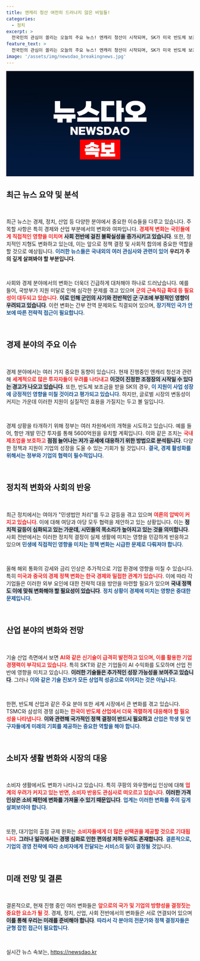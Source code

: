 ```yaml
---
title: 엔캐리 청산 여전히 드러나지 않은 비밀들!
categories:
  - 정치
excerpt: >
  전국민의 관심이 쏠리는 오늘의 주요 뉴스! 엔캐리 청산이 시작되며, SK가 미국 반도체 보조금 6200억을 확보하고, 군 간부 전역 문제로 국방이 뒤흔들리고 있습니다. GTX-C의 개통 전망마저 불투명해지는 상황 속, 경제와 정치의 혼란이 가중되고 있습니다. 클릭해 더 자세한 내용 알아보세요!
feature_text: >
  전국민의 관심이 쏠리는 오늘의 주요 뉴스! 엔캐리 청산이 시작되며, SK가 미국 반도체 보조금 6200억을 확보하고, 군 간부 전역 문제로 국방이 뒤흔들리고 있습니다. GTX-C의 개통 전망마저 불투명해지는 상황 속, 경제와 정치의 혼란이 가중되고 있습니다. 클릭해 더 자세한 내용 알아보세요!
image: '/assets/img/newsdao_breakingnews.jpg'
---
```


<p><img src="/assets/img/newsdao_breakingnews.jpg" alt="bookingtag 속보" /></p>

<h2 data-ke-size="size26">최근 뉴스 요약 및 분석</h2>

<p data-ke-size="size16">&nbsp;</p>

<p>최근 뉴스는 경제, 정치, 산업 등 다양한 분야에서 중요한 이슈들을 다루고 있습니다. 주목할 사항은 특히 경제와 산업 부분에서의 변화와 여파입니다. <b><span style="color: #ee2323;">경제적 변화는 국민들에게 직접적인 영향을 미치며</span></b> <b><span style="background-color: #21538527;">사회 전반에 걸친 불확실성을 증가시키고 있습니다</span></b>. 또한, 정치적인 지형도 변화하고 있는데, 이는 앞으로 정책 결정 및 사회적 합의에 중요한 역할을 할 것으로 예상됩니다. <b><span style="color: #1a5490;">이러한 뉴스들은 국내외의 여러 관심사와 관련이 있어</span></b> <b>우리가 주의 깊게 살펴봐야 할 부분입니다</b>.</p>

<p data-ke-size="size16">&nbsp;</p>

<p>사회와 경제 분야에서의 변화는 더욱더 긴급하게 대처해야 하나로 드러났습니다. 예를 들어, 국방부가 지원 미달로 인해 심각한 문제를 겪고 있으며 <b><span style="color: #ee2323;">군의 근속직급 확대 등 필요성이 대두되고 있습니다</span></b>. <b><span style="background-color: #21538527;">이로 인해 군인의 사기와 전반적인 군 구조에 부정적인 영향이 우려되고 있습니다</span></b>. 이런 변화는 간부 전역 문제와도 직결되어 있으며, <b><span style="color: #1a5490;">장기적인 국가 안보에 따른 전략적 접근이 필요합니다</span></b>.</p>

<p data-ke-size="size16">&nbsp;</p>

<h2 data-ke-size="size26">경제 분야의 주요 이슈</h2>

<p data-ke-size="size16">&nbsp;</p>

<p>경제 분야에서는 여러 가지 중요한 동향이 있습니다. 현재 진행중인 엔캐리 청산과 관련해 <b><span style="color: #ee2323;">세계적으로 많은 투자자들이 우려를 나타내고</span></b> <b><span style="background-color: #21538527;">이것이 진정한 조정장의 시작일 수 있다는 경고가 나오고 있습니다</span></b>. 또한, 반도체 보조금을 받을 SK의 경우, <b><span style="color: #1a5490;">이 지원이 사업 성장에 긍정적인 영향을 미칠 것이라고 평가되고 있습니다</span></b>. 하지만, 글로벌 시장의 변동성이 커지는 가운데 이러한 지원이 실질적인 효용을 가질지는 두고 볼 일입니다.</p>

<p data-ke-size="size16">&nbsp;</p>

<p>경제 상황을 타개하기 위해 정부는 여러 차원에서의 개혁을 시도하고 있습니다. 예를 들어, 항만 개발 민간 투자를 통해 5600억원을 유치할 계획입니다. 이와 같은 조치는 <b><span style="color: #ee2323;">국내 제조업을 보호하고</span></b> <b><span style="background-color: #21538527;">점점 늘어나는 저가 공세에 대응하기 위한 방법으로 분석됩니다</span></b>. 다양한 정책과 지원이 기업의 성장을 도울 수 있는 기회가 될 것입니다. <b><span style="color: #1a5490;">결국, 경제 활성화를 위해서는 정부와 기업의 협력이 필수적입니다</span></b>.</p>

<p data-ke-size="size16">&nbsp;</p>

<h2 data-ke-size="size26">정치적 변화와 사회의 반응</h2>

<p data-ke-size="size16">&nbsp;</p>

<p>최근 정치에서는 여야가 "민생법안 처리"를 두고 갈등을 겪고 있으며 <b><span style="color: #ee2323;">여론의 압박이 커지고 있습니다</span></b>. 이에 대해 여당과 야당 모두 협력을 제안하고 있는 상황입니다. 이는 <b><span style="background-color: #21538527;">정치적 갈등이 심화되고 있는 가운데, 시민들의 목소리가 높아지고 있는 것을 의미합니다</span></b>. 사회 전반에서는 이러한 정치적 결정이 실제 생활에 미치는 영향을 민감하게 반응하고 있으며 <b><span style="color: #1a5490;">민생에 직접적인 영향을 미치는 정책 변화는 시급한 문제로 다뤄져야 합니다</span></b>.</p>

<p data-ke-size="size16">&nbsp;</p>

<p>올해 해외 통화의 강세와 금리 인상은 추가적으로 기업 환경에 영향을 미칠 수 있습니다. 특히 <b><span style="color: #ee2323;">미국과 중국의 경제 정책 변화는 한국 경제와 밀접한 관계가 있습니다</span></b>. 이에 따라 각 기업들은 이러한 외부 요인에 대한 전략적 대응 방안을 마련할 필요가 있으며 <b><span style="background-color: #21538527;">국내 정책도 이에 맞춰 변화해야 할 필요성이 있습니다</span></b>. <b><span style="color: #1a5490;">정치 상황이 경제에 미치는 영향은 중대한 문제입니다</span></b>.</p>

<p data-ke-size="size16">&nbsp;</p>

<h2 data-ke-size="size26">산업 분야의 변화와 전망</h2>

<p data-ke-size="size16">&nbsp;</p>

<p>기술 산업 측면에서 보면 <b><span style="color: #ee2323;">AI와 같은 신기술이 급격히 발전하고 있으며, 이를 활용한 기업 경쟁력이 부각되고 있습니다</span></b>. 특히 SKT와 같은 기업들이 AI 수익화를 도모하며 산업 전반에 영향을 미치고 있습니다. <b><span style="background-color: #21538527;">이러한 기술들은 추가적인 성장 가능성을 보여주고 있습니다</span></b>. 그러나 <b><span style="color: #1a5490;">이와 같은 기술 진보가 모든 상업적 성공으로 이어지는 것은 아닙니다</span></b>.</p>

<p data-ke-size="size16">&nbsp;</p>

<p>한편, 반도체 산업과 같은 주요 분야 또한 세계 시장에서 큰 변화를 겪고 있습니다. TSMC와 삼성의 경쟁 심화는 <b><span style="color: #ee2323;">한국이 반도체 산업에서 더욱 격렬하게 대응해야 할 필요성을 나타냅니다</span></b>. <b><span style="background-color: #21538527;">이와 관련해 국가적인 정책 결정이 반드시 필요하고</span></b> <b><span style="color: #1a5490;">산업은 학생 및 연구자들에게 미래의 기회를 제공하는 중요한 역할을 해야 합니다</span></b>.</p>

<p data-ke-size="size16">&nbsp;</p>

<h2 data-ke-size="size26">소비자 생활 변화와 시장의 대응</h2>

<p data-ke-size="size16">&nbsp;</p>

<p>소비자 생활에서도 변화가 나타나고 있습니다. 특히 쿠팡의 와우멤버십 인상에 대해 <b><span style="color: #ee2323;">업계의 우려가 커지고 있는 반면, 소비자 반응도 관심사로 떠오르고 있습니다</span></b>. <b><span style="background-color: #21538527;">이러한 가격 인상은 소비 패턴에 변화를 가져올 수 있기 때문입니다</span></b>. <b><span style="color: #1a5490;">업계는 이러한 변화를 주의 깊게 살펴보아야 합니다</span></b>.</p>

<p data-ke-size="size16">&nbsp;</p>

<p>또한, 대기업의 출점 규제 완화는 <b><span style="color: #ee2323;">소비자들에게 더 많은 선택권을 제공할 것으로 기대됩니다</span></b>. <b><span style="background-color: #21538527;">그러나 일각에서는 경쟁 심화로 인한 편의성 저하 우려도 존재합니다</span></b>. <b><span style="color: #1a5490;">결론적으로, 기업의 경영 전략에 따라 소비자에게 전달되는 서비스의 질이 결정될 것</span></b>입니다.</p>

<p data-ke-size="size16">&nbsp;</p>

<h2 data-ke-size="size26">미래 전망 및 결론</h2>

<p data-ke-size="size16">&nbsp;</p>

<p>결론적으로, 현재 진행 중인 여러 변화들은 <b><span style="color: #ee2323;">앞으로의 국가 및 기업의 방향성을 결정짓는 중요한 요소가 될 것</span></b>. 경제, 정치, 산업, 사회 전반에서의 변화들은 서로 연결되어 있으며 <b><span style="background-color: #21538527;">이를 통해 우리는 미래를 준비해야 합니다</span></b>. <b><span style="color: #1a5490;">따라서 각 분야의 전문가와 정책 결정자들은 균형 잡힌 접근이 필요합니다</span></b>.</p>

<p data-ke-size="size16">&nbsp;</p>
실시간 뉴스 속보는, <a href="https://newsdao.kr" rel="dofollow">https://newsdao.kr</a>


